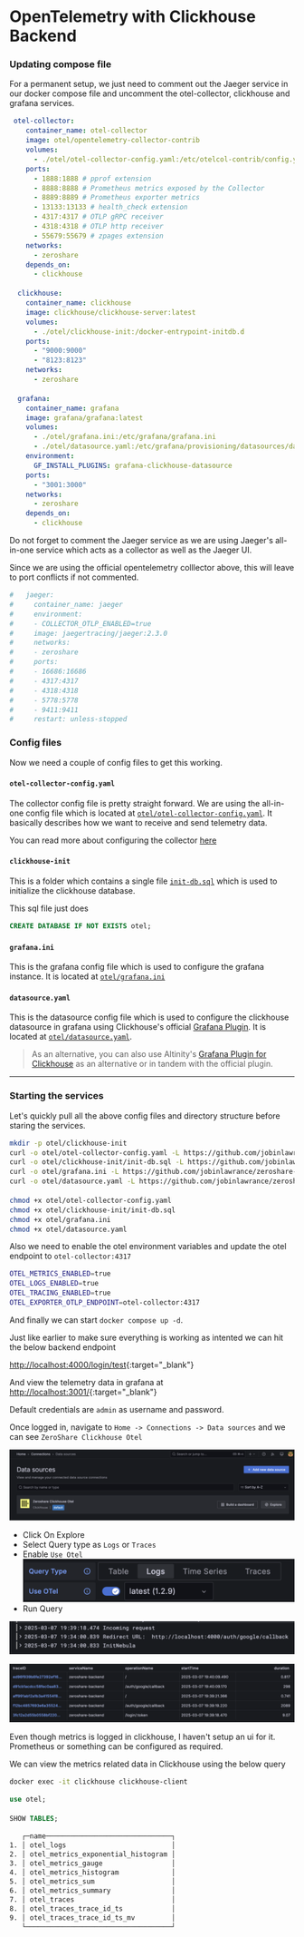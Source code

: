 # OpenTelemetry with Clickhouse Backend

### Updating compose file

For a permanent setup, we just need to comment out the Jaeger service in our docker compose file and uncomment the otel-collector, clickhouse and grafana services.

```yaml linenums="1"
 otel-collector:
    container_name: otel-collector
    image: otel/opentelemetry-collector-contrib
    volumes:
      - ./otel/otel-collector-config.yaml:/etc/otelcol-contrib/config.yaml
    ports:
      - 1888:1888 # pprof extension
      - 8888:8888 # Prometheus metrics exposed by the Collector
      - 8889:8889 # Prometheus exporter metrics
      - 13133:13133 # health_check extension
      - 4317:4317 # OTLP gRPC receiver
      - 4318:4318 # OTLP http receiver
      - 55679:55679 # zpages extension
    networks:
      - zeroshare
    depends_on:
      - clickhouse

  clickhouse:
    container_name: clickhouse
    image: clickhouse/clickhouse-server:latest
    volumes:
      - ./otel/clickhouse-init:/docker-entrypoint-initdb.d
    ports:
      - "9000:9000"
      - "8123:8123"
    networks:
      - zeroshare

  grafana:
    container_name: grafana
    image: grafana/grafana:latest
    volumes:
      - ./otel/grafana.ini:/etc/grafana/grafana.ini
      - ./otel/datasource.yaml:/etc/grafana/provisioning/datasources/datasource.yaml
    environment:
      GF_INSTALL_PLUGINS: grafana-clickhouse-datasource
    ports:
      - "3001:3000"
    networks:
      - zeroshare
    depends_on:
      - clickhouse
```


Do not forget to comment the Jaeger service as we are using Jaeger's all-in-one service which acts as a collector as well as the Jaeger UI.

Since we are using the official opentelemetry colllector above, this will leave to port conflicts if not commented.

```yaml linenums="1"
#   jaeger:
#     container_name: jaeger
#     environment:
#     - COLLECTOR_OTLP_ENABLED=true
#     image: jaegertracing/jaeger:2.3.0
#     networks:
#     - zeroshare
#     ports:
#     - 16686:16686
#     - 4317:4317
#     - 4318:4318
#     - 5778:5778
#     - 9411:9411
#     restart: unless-stopped
```

### Config files

Now we need a couple of config files to get this working.

#### `otel-collector-config.yaml`

The collector config file is pretty straight forward. We are using the all-in-one config file which is located at [`otel/otel-collector-config.yaml`](https://github.com/jobinlawrance/zeroshare-backend/blob/main/otel/otel-collector-config.yaml). It basically describes how we want to receive and send telemetry data.

You can read more about configuring the collector [here](https://opentelemetry.io/docs/collector/configuration/)

#### `clickhouse-init`

This is a folder which contains a single file [`init-db.sql`](https://github.com/jobinlawrance/zeroshare-backend/blob/main/otel/clickhouse-init/init-db.sql) which is used to initialize the clickhouse database.

This sql file just does 
```sql 
CREATE DATABASE IF NOT EXISTS otel;
```

#### `grafana.ini`

This is the grafana config file which is used to configure the grafana instance. It is located at [`otel/grafana.ini`](https://github.com/jobinlawrance/zeroshare-backend/blob/main/otel/grafana.ini)

#### `datasource.yaml`

This is the datasource config file which is used to configure the clickhouse datasource in grafana using Clickhouse's official [Grafana Plugin](https://grafana.com/grafana/plugins/grafana-clickhouse-datasource/).
It is located at [`otel/datasource.yaml`](https://github.com/jobinlawrance/zeroshare-backend/blob/main/otel/datasource.yaml).

> As an alternative, you can also use Altinity's [Grafana Plugin for Clickhouse](https://grafana.com/grafana/plugins/vertamedia-clickhouse-datasource/) as an alternative or in tandem with the official plugin.

-----

### Starting the services

Let's quickly pull all the above config files and directory structure before staring the services.

```bash linenums="1"
mkdir -p otel/clickhouse-init
curl -o otel/otel-collector-config.yaml -L https://github.com/jobinlawrance/zeroshare-backend/raw/refs/heads/main/otel/otel-collector-config.yaml
curl -o otel/clickhouse-init/init-db.sql -L https://github.com/jobinlawrance/zeroshare-backend/raw/refs/heads/main/otel/clickhouse-init/init-db.sql
curl -o otel/grafana.ini -L https://github.com/jobinlawrance/zeroshare-backend/raw/refs/heads/main/otel/grafana.ini
curl -o otel/datasource.yaml -L https://github.com/jobinlawrance/zeroshare-backend/raw/refs/heads/main/otel/datasource.yaml

chmod +x otel/otel-collector-config.yaml
chmod +x otel/clickhouse-init/init-db.sql
chmod +x otel/grafana.ini
chmod +x otel/datasource.yaml
```

Also we need to enable the otel environment variables and update the otel endpoint to `otel-collector:4317`

```bash linenums="1" title=".env"
OTEL_METRICS_ENABLED=true
OTEL_LOGS_ENABLED=true
OTEL_TRACING_ENABLED=true
OTEL_EXPORTER_OTLP_ENDPOINT=otel-collector:4317
```

And finally we can start `docker compose up -d`.

Just like earlier to make sure everything is working as intented we can hit the below backend endpoint

[http://localhost:4000/login/test](http://localhost:4000/login/test){:target="_blank"}

And view the telemetry data in grafana at [http://localhost:3001/](http://localhost:3001/){:target="_blank"}

Default credentials are `admin` as username and password.

Once logged in, navigate to `Home -> Connections -> Data sources` and we can see `ZeroShare Clickhouse Otel`

![grafana-datasource](../assets/clickhouse-grafana.png)

- Click On Explore 
- Select Query type as `Logs` or `Traces`
- Enable `Use Otel`
    ![grafana-otel](../assets/grafana-otel.png)
- Run Query

![logs](../assets/logs.png)

![Traces](../assets/traces.png)


Even though metrics is logged in clickhouse, I haven't setup an ui for it. Prometheus or something can be configured as required. 

We can view the metrics related data in Clickhouse using the below query

```bash
docker exec -it clickhouse clickhouse-client
```

```sql
use otel;

SHOW TABLES;
```

```{ .text .no-copy }
   ┌─name───────────────────────────────┐
1. │ otel_logs                          │
2. │ otel_metrics_exponential_histogram │
3. │ otel_metrics_gauge                 │
4. │ otel_metrics_histogram             │
5. │ otel_metrics_sum                   │
6. │ otel_metrics_summary               │
7. │ otel_traces                        │
8. │ otel_traces_trace_id_ts            │
9. │ otel_traces_trace_id_ts_mv         │
   └────────────────────────────────────┘
```